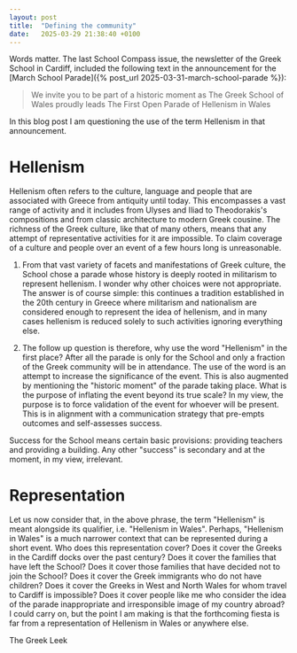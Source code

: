 ```yaml
---
layout: post
title:  "Defining the community"
date:   2025-03-29 21:38:40 +0100
---
```


Words matter. The last School Compass issue, the newsletter of the Greek School in Cardiff, included the following text in the announcement for the [March School Parade]({% post_url 2025-03-31-march-school-parade %}):

> We invite you to be part of a historic moment as The Greek School of Wales proudly leads The First Open Parade of Hellenism in Wales

In this blog post I am questioning the use of the term Hellenism in that announcement.

# Hellenism

Hellenism often refers to the culture, language and people that are associated with Greece from antiquity until today. This encompasses a vast range of activity and it includes from Ulyses and Iliad to Theodorakis's compositions and from classic architecture to modern Greek cousine. The richness of the Greek culture, like that of many others, means that any attempt of representative activities for it are impossible. To claim coverage of a culture and people over an event of a few hours long is unreasonable.

1) From that vast variety of facets and manifestations of Greek culture, the School chose a parade whose history is deeply rooted in militarism to represent hellenism. I wonder why other choices were not appropriate. The answer is of course simple: this continues a tradition established in the 20th century in Greece where militarism and nationalism are considered enough to represent the idea of hellenism, and in many cases hellenism is reduced solely to such activities ignoring everything else.

2) The follow up question is therefore, why use the word "Hellenism" in the first place? After all the parade is only for the School and only a fraction of the Greek community will be in attendance. The use of the word is an attempt to increase the significance of the event. This is also augmented by mentioning the "historic moment" of the parade taking place. What is the purpose of inflating the event beyond its true scale? In my view, the purpose is to force validation of the event for whoever will be present. This is in alignment with a communication strategy that pre-empts outcomes and self-assesses success.

Success for the School means certain basic provisions: providing teachers and providing a building. Any other "success" is secondary and at the moment, in my view, irrelevant.

# Representation

Let us now consider that, in the above phrase, the term "Hellenism" is meant alongside its qualifier, i.e. "Hellenism in Wales". Perhaps, "Hellenism in Wales" is a much narrower context that can be represented during a short event. Who does this representation cover? Does it cover the Greeks in the Cardiff docks over the past century? Does it cover the families that have left the School? Does it cover those families that have decided not to join the School? Does it cover the Greek immigrants who do not have children? Does it cover the Greeks in West and North Wales for whom travel to Cardiff is impossible? Does it cover people like me who consider the idea of the parade inappropriate and irresponsible image of my country abroad? I could carry on, but the point I am making is that the forthcoming fiesta is far from a representation of Hellenism in Wales or anywhere else.

The Greek Leek